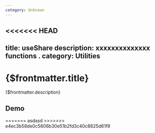 ```yaml
---
category: Unknown
---
```


<<<<<<< HEAD
---
title: useShare
description: xxxxxxxxxxxxxx functions   .
category: Utilities
---

# {$frontmatter.title}

{$frontmatter.description}

<script>
    import Demo from "./_useShare.svelte";
</script>

## Demo

<div id="demobox" >
    <Demo/>
</div>
=======
asdasd
>>>>>>> e4ec3b58de0c5606b30e51b2fd3c40c8825d61f9

